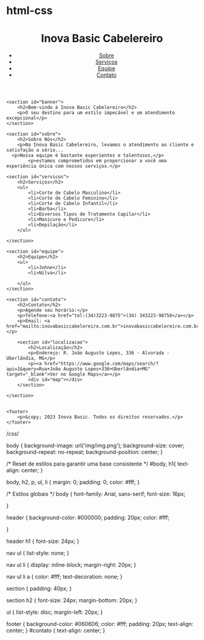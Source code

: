 # html-css
<!DOCTYPE html>
<html lang="pt-br">
<head>
    <meta charset="UTF-8">
    <meta name="viewport" content="width=device-width, initial-scale=1.0">
    <title>Inova Basic Cabelereiro</title>
    <link rel="stylesheet" href="styles.css">
</head>
<body>
    <header>
        <h1>Inova Basic Cabelereiro</h1>
        <nav>
            <ul>
                <li><a href="#sobre">Sobre</a></li>
                <li><a href="#servicos">Serviços</a></li>
                <li><a href="#equipe">Equipe</a></li>
                <li><a href="#contato">Contato</a></li>
            </ul>
        </nav>
    </header>

    <section id="banner">
        <h2>Bem-vindo à Inova Basic Cabelereiro</h2>
        <p>O seu destino para um estilo impecável e um atendimento excepcional</p>
    </section>

    <section id="sobre">
        <h2>Sobre Nós</h2>
        <p>Na Inova Basic Cabelereiro, levamos o atendimento ao cliente e satisfação a sério...
      <p>Nossa equipe é bastante experientes e talentosos,</p>
            <p>estamos comprometidos em proporcionar a você uma experiência única com nossos serviços.</p> 
</section>

    <section id="servicos">
        <h2>Serviços</h2>
        <ul>
            <li>Corte de Cabelo Masculino</li>
            <li>Corte de Cabelo Feminino</li>
            <li>Corte de Cabelo Infantil</li>
            <li>Barba</li>
            <li>Diversos Tipos de Tratamento Capilar</li>
            <li>Manicure e Pedicure</li>
            <li>Depilação</li>
        </ul>
        
    </section>

    <section id="equipe">
        <h2>Equipe</h2>
        <ul>
            <li>Johne</li>
            <li>Nilva</li>
            
        </ul>
    </section>

    <section id="contato">
        <h2>Contato</h2>
        <p>Agende seu horário:</p>
        <p>Telefone:<a href="tel:(34)3223-9875">(34) 343223-98758</a></p>
        <p>Email: <a href="mailto:inovabasiccabelereiro.com.br">inovabasiccabelereiro.com.br</a></p>
      
        <section id="localizacao">
            <h2>Localização</h2>
            <p>Endereço: R. João Augusto Lopes, 336 - Alvorada - Uberlândia, MG</p>
            <p><a href="https://www.google.com/maps/search/?api=1&query=Rua+João Augusto Lopes+336+Uberlândia+MG" target="_blank">Ver no Google Maps</a></p>
            <div id="map"></div>
        </section>
        
    </section>


    <footer>
        <p>&copy; 2023 Inova Basic. Todos os direitos reservados.</p>
    </footer>
</body>
</html>

/*css*/

body {
    background-image: url('img/img.png');
    background-size: cover;
    background-repeat: no-repeat;
    background-position: center;
}

/* Reset de estilos para garantir uma base consistente */
#body, h1{
text-align: center;
}


body, h2, p, ul, li {
    margin: 0;
    padding: 0;
    color: #fff;
}

/* Estilos globais */
body {
    font-family: Arial, sans-serif;
    font-size: 16px;
    
}

header {
    background-color: #000000;
    padding: 20px;
    color: #fff;
   
}

header h1 {
    font-size: 24px;
}

nav ul {
    list-style: none;
}

nav ul li {
    display: inline-block;
    margin-right: 20px;
}

nav ul li a {
    color: #fff;
    text-decoration: none;
}

section {
    padding: 40px;
}

section h2 {
    font-size: 24px;
    margin-bottom: 20px;
}

ul {
    list-style: disc;
    margin-left: 20px;
}

footer {
    background-color: #060606;
    color: #fff;
    padding: 20px;
    text-align: center;
}
#contato {
    text-align: center;
}

